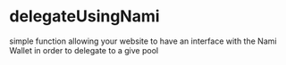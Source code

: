 # delegateUsingNami
simple function allowing your website to have an interface with the Nami Wallet in order to delegate to a give pool
